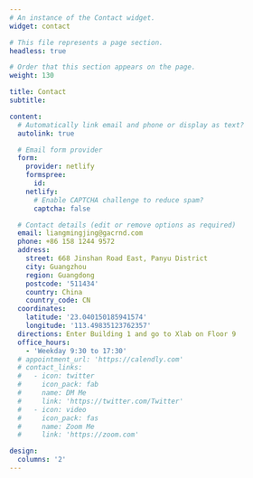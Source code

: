 ```yaml
---
# An instance of the Contact widget.
widget: contact

# This file represents a page section.
headless: true

# Order that this section appears on the page.
weight: 130

title: Contact
subtitle:

content:
  # Automatically link email and phone or display as text?
  autolink: true

  # Email form provider
  form:
    provider: netlify
    formspree:
      id:
    netlify:
      # Enable CAPTCHA challenge to reduce spam?
      captcha: false

  # Contact details (edit or remove options as required)
  email: liangmingjing@gacrnd.com
  phone: +86 158 1244 9572
  address:
    street: 668 Jinshan Road East, Panyu District
    city: Guangzhou
    region: Guangdong
    postcode: '511434'
    country: China
    country_code: CN
  coordinates:
    latitude: '23.040150185941574'
    longitude: '113.49835123762357'
  directions: Enter Building 1 and go to Xlab on Floor 9
  office_hours:
    - 'Weekday 9:30 to 17:30'
  # appointment_url: 'https://calendly.com'
  # contact_links:
  #   - icon: twitter
  #     icon_pack: fab
  #     name: DM Me
  #     link: 'https://twitter.com/Twitter'
  #   - icon: video
  #     icon_pack: fas
  #     name: Zoom Me
  #     link: 'https://zoom.com'

design:
  columns: '2'
---
```

